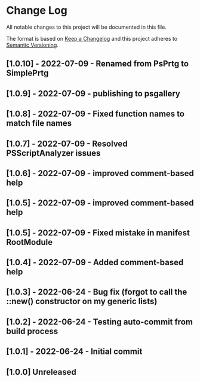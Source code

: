 # Change Log

All notable changes to this project will be documented in this file.

The format is based on [Keep a Changelog](http://keepachangelog.com/)
and this project adheres to [Semantic Versioning](http://semver.org/).

## [1.0.10] - 2022-07-09 - Renamed from PsPrtg to SimplePrtg

## [1.0.9] - 2022-07-09 - publishing to psgallery

## [1.0.8] - 2022-07-09 - Fixed function names to match file names

## [1.0.7] - 2022-07-09 - Resolved PSScriptAnalyzer issues

## [1.0.6] - 2022-07-09 - improved comment-based help

## [1.0.5] - 2022-07-09 - improved comment-based help

## [1.0.5] - 2022-07-09 - Fixed mistake in manifest RootModule

## [1.0.4] - 2022-07-09 - Added comment-based help

## [1.0.3] - 2022-06-24 - Bug fix (forgot to call the ::new() constructor on my generic lists)

## [1.0.2] - 2022-06-24 - Testing auto-commit from build process

## [1.0.1] - 2022-06-24 - Initial commit

## [1.0.0] Unreleased

